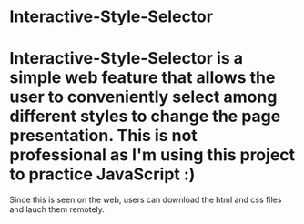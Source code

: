 # Interactive-Style-Selector

Interactive-Style-Selector is a simple web feature that allows the user to conveniently select among different styles to change the page presentation.
This is not professional as I'm using this project to practice JavaScript :)
============================================================================
Since this is seen on the web, users can download the html and css files and lauch them remotely.
